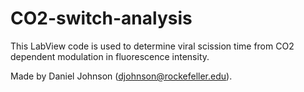 # CO2-switch-analysis
This LabView code is used to determine viral scission time from CO2 dependent modulation in fluorescence intensity. 

Made by Daniel Johnson (djohnson@rockefeller.edu).

